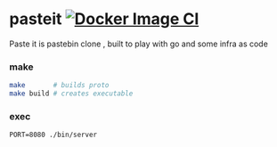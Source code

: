 # pasteit [![Docker Image CI](https://github.com/sarathsp06/pasteit/workflows/Docker%20Image%20CI/badge.svg?branch=master)](https://github.com/sarathsp06/pasteit/actions?query=workflow%3A%22Docker+Image+CI%22)   

Paste it is pastebin clone , built to play with go and some infra as code


###  make
```sh
make       # builds proto
make build # creates executable
```

### exec
```
PORT=8080 ./bin/server
```
